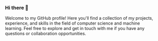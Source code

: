 ### Hi there 👋

Welcome to my GitHub profile! Here you'll find a collection of my projects, experience, and skills in the field of computer science and machine learning. Feel free to explore and get in touch with me if you have any questions or collaboration opportunities.


